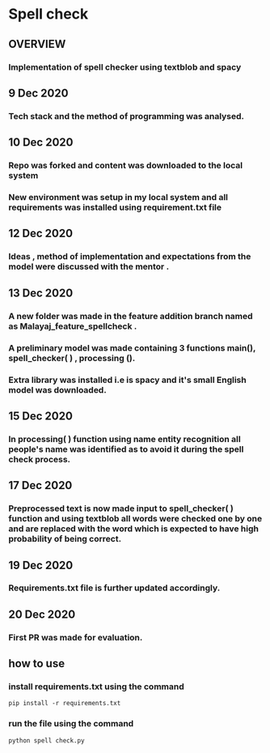 # Spell check
## OVERVIEW 
### Implementation of spell checker using textblob and spacy
## 9 Dec 2020
### Tech stack and the method of programming was analysed.
## 10 Dec 2020
### Repo was forked and content was downloaded to the local system
### New environment was setup in my local system and all requirements was installed using requirement.txt file
## 12 Dec 2020
### Ideas , method of implementation and expectations from the model were discussed with the mentor .
## 13 Dec 2020
### A new folder was made in the feature addition branch named as Malayaj_feature_spellcheck .
### A preliminary model was made containing 3 functions main(), spell_checker( ) , processing ().
### Extra library was installed i.e is spacy and it's small English model was downloaded.
## 15 Dec 2020
### In processing( ) function using name entity recognition all people's name was identified as to avoid it during the spell check process.
## 17 Dec 2020
### Preprocessed text is now made input to spell_checker( ) function and using textblob all words were checked one by one and are replaced with the word which is expected to have high probability of being correct.
## 19 Dec 2020
### Requirements.txt file is further updated accordingly.
## 20 Dec 2020
### First PR was made for evaluation.
## how to  use
### install requirements.txt using the command
    pip install -r requirements.txt
### run the file using the command 
    python spell check.py